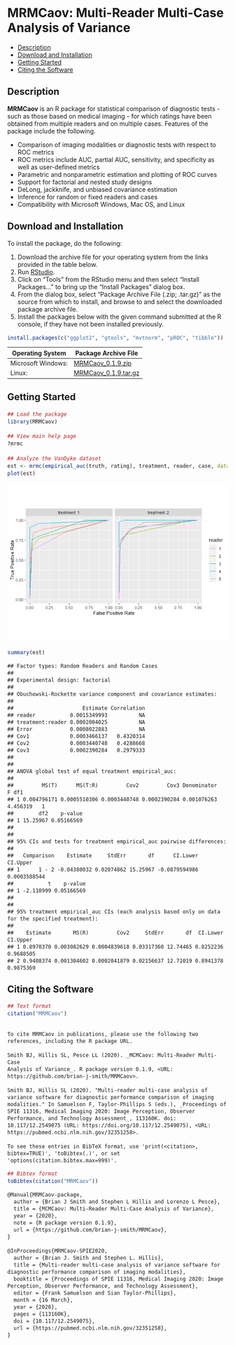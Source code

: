 MRMCaov: Multi-Reader Multi-Case Analysis of Variance
================

  - [Description](#description)
  - [Download and Installation](#download-and-installation)
  - [Getting Started](#getting-started)
  - [Citing the Software](#citing-the-software)

## Description

**MRMCaov** is an R package for statistical comparison of diagnostic
tests - such as those based on medical imaging - for which ratings have
been obtained from multiple readers and on multiple cases. Features of
the package include the following.

  - Comparison of imaging modalities or diagnostic tests with respect to
    ROC metrics
  - ROC metrics include AUC, partial AUC, sensitivity, and specificity
    as well as user-defined metrics
  - Parametric and nonparametric estimation and plotting of ROC curves
  - Support for factorial and nested study designs
  - DeLong, jackknife, and unbiased covariance estimation
  - Inference for random or fixed readers and cases
  - Compatibility with Microsoft Windows, Mac OS, and Linux

## Download and Installation

To install the package, do the following:

1.  Download the archive file for your operating system from the links
    provided in the table below.
2.  Run [RStudio](https://www.rstudio.com/products/rstudio/).
3.  Click on “Tools” from the RStudio menu and then select “Install
    Packages…” to bring up the “Install Packages” dialog box.
4.  From the dialog box, select “Package Archive File (.zip; .tar.gz)”
    as the source from which to install, and browse to and select the
    downloaded package archive file.
5.  Install the packages below with the given command submitted at the R
    console, if they have not been installed previously.

<!-- end list -->

``` r
install.packages(c("ggplot2", "gtools", "mvtnorm", "pROC", "tibble"))
```

| Operating System   | Package Archive File                                                                                                                    |
| ------------------ | --------------------------------------------------------------------------------------------------------------------------------------- |
| Microsoft Windows: | [MRMCaov\_0.1.9.zip](https://iowa-my.sharepoint.com/:u:/g/personal/bjsmith_uiowa_edu/Eeu3QgBhO0ZFlJX_PIFoogYBiZphexEyQu85r8GsSku0Yg)    |
| Linux:             | [MRMCaov\_0.1.9.tar.gz](https://iowa-my.sharepoint.com/:u:/g/personal/bjsmith_uiowa_edu/EVGNS0XLj09Cj_BtUXvILvYBrCDoeeoO1-F0hoIJ2N-uTw) |

## Getting Started

``` r
## Load the package
library(MRMCaov)

## View main help page
?mrmc

## Analyze the VanDyke dataset
est <- mrmc(empirical_auc(truth, rating), treatment, reader, case, data = VanDyke)
plot(est)
```

![](README_files/figure-gfm/mrmc-1.png)<!-- -->

``` r
summary(est)
```

    ## Factor types: Random Readers and Random Cases
    ## 
    ## Experimental design: factorial 
    ## 
    ## Obuchowski-Rockette variance component and covariance estimates:
    ## 
    ##                      Estimate Correlation
    ## reader           0.0015349993          NA
    ## treatment:reader 0.0002004025          NA
    ## Error            0.0008022883          NA
    ## Cov1             0.0003466137   0.4320314
    ## Cov2             0.0003440748   0.4288668
    ## Cov3             0.0002390284   0.2979333
    ## 
    ## 
    ## ANOVA global test of equal treatment empirical_auc:
    ## 
    ##         MS(T)      MS(T:R)         Cov2         Cov3 Denominator        F df1
    ## 1 0.004796171 0.0005510306 0.0003440748 0.0002390284 0.001076263 4.456319   1
    ##        df2    p-value
    ## 1 15.25967 0.05166569
    ## 
    ## 
    ## 95% CIs and tests for treatment empirical_auc pairwise differences:
    ## 
    ##   Comparison    Estimate     StdErr       df      CI.Lower      CI.Upper
    ## 1      1 - 2 -0.04380032 0.02074862 15.25967 -0.0879594986  0.0003588544
    ##           t    p-value
    ## 1 -2.110999 0.05166569
    ## 
    ## 
    ## 95% treatment empirical_auc CIs (each analysis based only on data for the specified treatment):
    ## 
    ##    Estimate       MS(R)         Cov2     StdErr       df  CI.Lower  CI.Upper
    ## 1 0.8970370 0.003082629 0.0004839618 0.03317360 12.74465 0.8252236 0.9688505
    ## 2 0.9408374 0.001304602 0.0002041879 0.02156637 12.71019 0.8941378 0.9875369

## Citing the Software

``` r
## Text format
citation("MRMCaov")
```

``` 

To cite MRMCaov in publications, please use the following two
references, including the R package URL.

Smith BJ, Hillis SL, Pesce LL (2020). _MCMCaov: Multi-Reader Multi-Case
Analysis of Variance_. R package version 0.1.9, <URL:
https://github.com/brian-j-smith/MRMCaov>.

Smith BJ, Hillis SL (2020). "Multi-reader multi-case analysis of
variance software for diagnostic performance comparison of imaging
modalities." In Samuelson F, Taylor-Phillips S (eds.), _Proceedings of
SPIE 11316, Medical Imaging 2020: Image Perception, Observer
Performance, and Technology Assessment_, 113160K. doi:
10.117/12.2549075 (URL: https://doi.org/10.117/12.2549075), <URL:
https://pubmed.ncbi.nlm.nih.gov/32351258>.

To see these entries in BibTeX format, use 'print(<citation>,
bibtex=TRUE)', 'toBibtex(.)', or set
'options(citation.bibtex.max=999)'.
```

``` r
## Bibtex format
toBibtex(citation("MRMCaov"))
```

    @Manual{MRMCaov-package,
      author = {Brian J Smith and Stephen L Hillis and Lorenzo L Pesce},
      title = {MCMCaov: Multi-Reader Multi-Case Analysis of Variance},
      year = {2020},
      note = {R package version 0.1.9},
      url = {https://github.com/brian-j-smith/MRMCaov},
    }
    
    @InProceedings{MRMCaov-SPIE2020,
      author = {Brian J. Smith and Stephen L. Hillis},
      title = {Multi-reader multi-case analysis of variance software for diagnostic performance comparison of imaging modalities},
      booktitle = {Proceedings of SPIE 11316, Medical Imaging 2020: Image Perception, Observer Performance, and Technology Assessment},
      editor = {Frank Samuelson and Sian Taylor-Phillips},
      month = {16 March},
      year = {2020},
      pages = {113160K},
      doi = {10.117/12.2549075},
      url = {https://pubmed.ncbi.nlm.nih.gov/32351258},
    }
